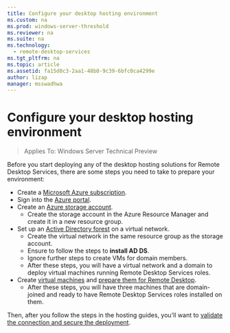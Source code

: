 ```yaml
---
title: Configure your desktop hosting environment
ms.custom: na
ms.prod: windows-server-threshold
ms.reviewer: na
ms.suite: na
ms.technology: 
  - remote-desktop-services
ms.tgt_pltfrm: na
ms.topic: article
ms.assetid: fa15d0c3-2aa1-48b0-9c39-6bfc0ca4299e
author: lizap
manager: msswadhwa
---
```

# Configure your desktop hosting environment

>Applies To: Windows Server Technical Preview

Before you start deploying any of the desktop hosting solutions for Remote Desktop Services, there are some steps you need to take to prepare your environment:  
  
- Create a [Microsoft Azure subscription](https://azure.microsoft.com/free/).  
- Sign into the [Azure portal](http://ms.portal.azure.com).  
- Create an [Azure storage account](https://azure.microsoft.com/documentation/articles/storage-create-storage-account/#create-a-storage-account).
    - Create the storage account in the Azure Resource Manager and create it in a new resource group. 
- Set up an [Active Directory forest](https://azure.microsoft.com/documentation/articles/active-directory-new-forest-virtual-machine/) on a virtual network.
    - Create the virtual network in the same resource group as the storage account.
    - Ensure to follow the steps to **install AD DS**.
    - Ignore further steps to create VMs for domain members.
    - After these steps, you will have a virtual network and a domain to deploy virtual machines running Remote Desktop Services roles.
- Create [virtual machines](Create-virtual-machines-for-Remote-Desktop.md) and [prepare them for Remote Desktop](Prepare-your-virtual-machines-for-Remote-Desktop.md).  
    - After these steps, you will have three machines that are domain-joined and ready to have Remote Desktop Services roles installed on them.

Then, after you follow the steps in the hosting guides, you'll want to [validate the connection and secure the deployment](Validate-and-secure-your-Remote-Desktop-deployment.md).


